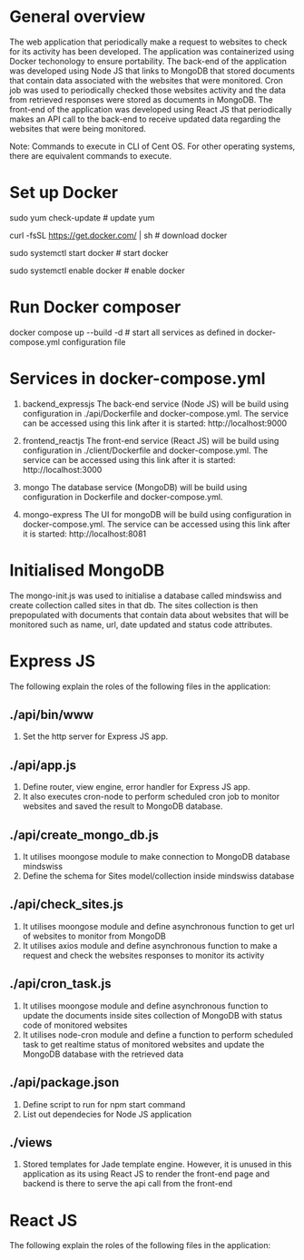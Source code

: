 # General overview #

The web application that periodically make a request to websites to check for its activity has been developed. The application was containerized using Docker techonology to ensure portability. The back-end of the application was developed using Node JS that links to MongoDB that stored documents that contain data associated with the websites that were monitored. Cron job was used to periodically checked those websites activity and the data from retrieved responses were stored as documents in MongoDB. The front-end of the application was developed using React JS that periodically makes an API call to the back-end to receive updated data regarding the websites that were being monitored.

Note: Commands to execute in CLI of Cent OS. For other operating systems, there are equivalent commands to execute.

# Set up Docker #

sudo yum check-update # update yum

curl -fsSL https://get.docker.com/ | sh # download docker

sudo systemctl start docker # start docker

sudo systemctl enable docker # enable docker

# Run Docker composer #

docker compose up --build -d   # start all services as defined in docker-compose.yml configuration file

# Services in docker-compose.yml #

1) backend_expressjs
The back-end service (Node JS) will be build using configuration in ./api/Dockerfile and docker-compose.yml. The service can be accessed using this link after it is started: http://localhost:9000

2) frontend_reactjs
The front-end service (React JS) will be build using configuration in ./client/Dockerfile and docker-compose.yml. The service can be accessed using this link after it is started: http://localhost:3000

3) mongo
The database service (MongoDB) will be build using configuration in Dockerfile and docker-compose.yml.

4) mongo-express
The UI for mongoDB will be build using configuration in docker-compose.yml. The service can be accessed using this link after it is started: http://localhost:8081

# Initialised MongoDB #

The mongo-init.js was used to initialise a database called mindswiss and create collection called sites in that db. The sites collection is then prepopulated with documents that contain data about websites that will be monitored such as name, url, date updated and status code attributes.

# Express JS #

The following explain the roles of the following files in the application:

## ./api/bin/www ##

1) Set the http server for Express JS app.

## ./api/app.js ##

1) Define router, view engine, error handler for Express JS app.
2) It also executes cron-node to perform scheduled cron job to monitor websites and saved the result to MongoDB database.

## ./api/create_mongo_db.js ##

1) It utilises moongose module to make connection to MongoDB database mindswiss
2) Define the schema for Sites model/collection inside mindswiss database

## ./api/check_sites.js ##

1) It utilises moongose module and define asynchronous function to get url of websites to monitor from MongoDB
2) It utilises axios module and define asynchronous function to make a request and check the websites responses to monitor its activity

## ./api/cron_task.js ##

1) It utilises moongose module and define asynchronous function to update the documents inside sites collection of MongoDB with status code of monitored websites
2) It utilises node-cron module and define a function to perform scheduled task to get realtime status of monitored websites and update the MongoDB database with the retrieved data

## ./api/package.json ##

1) Define script to run for npm start command
2) List out dependecies for Node JS application

## ./views ##

1) Stored templates for Jade template engine. However, it is unused in this application as its using React JS to render the front-end page and backend is there to serve the api call from the front-end

# React JS #

The following explain the roles of the following files in the application:







